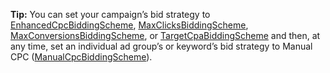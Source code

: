 **Tip:** You can set your campaign’s bid strategy to [EnhancedCpcBiddingScheme](../../campaign-api/enhancedcpcbiddingscheme-data-object.md), [MaxClicksBiddingScheme](../../campaign-api/maxclicksbiddingscheme-data-object.md), [MaxConversionsBiddingScheme](../../campaign-api/maxconversionsbiddingscheme-data-object.md), or [TargetCpaBiddingScheme](../../campaign-api/targetcpabiddingscheme-data-object.md) and then, at any time, set an individual ad group’s or keyword’s bid strategy to Manual CPC ([ManualCpcBiddingScheme](../../campaign-api/manualcpcbiddingscheme-data-object.md)).
